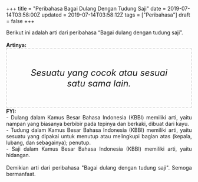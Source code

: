 +++
title = "Peribahasa Bagai Dulang Dengan Tudung Saji"
date = 2019-07-14T03:58:00Z
updated = 2019-07-14T03:58:12Z
tags = ["Peribahasa"]
draft = false
+++

<div dir="ltr" style="text-align: left;" trbidi="on"><div style="text-align: justify;">Berikut ini adalah arti dari peribahasa “Bagai dulang dengan tudung saji”.</div><br /><div style="text-align: justify;"><b>Artinya:</b></div><div style="border: 2px dashed #ddd; font-size: 24px; height: auto; margin: 0 auto; padding: 50px; text-align: center; width: auto;"><i>Sesuatu yang cocok atau sesuai satu sama lain.</i></div><div style="text-align: justify;"><b>FYI:</b><br />- Dulang dalam Kamus Besar Bahasa Indonesia (KBBI) memiliki arti, yaitu nampan yang biasanya berbibir pada tepinya dan berkaki, dibuat dari kayu.<br />- Tudung dalam Kamus Besar Bahasa Indonesia (KBBI) memiliki arti, yaitu sesuatu yang dipakai untuk menutup atau melingkupi bagian atas (kepala, lubang, dan sebagainya); penutup.<br />- Saji dalam Kamus Besar Bahasa Indonesia (KBBI) memiliki arti, yaitu hidangan.<br /><br /></div><div style="text-align: justify;">Demikian arti dari peribahasa "Bagai dulang dengan tudung saji". Semoga bermanfaat.</div></div>
